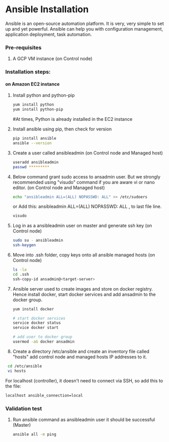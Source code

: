 # Ansible Installation

Ansible is an open-source automation platform. It is very, very simple to set up and yet powerful. Ansible can help you with configuration management, application deployment, task automation.

### Pre-requisites

1. A GCP VM instance (on Control node)

### Installation steps:
#### on Amazon EC2 instance

1. Install python and python-pip
   ```sh
   yum install python
   yum install python-pip
   ```
   #At times, Python is already installed in the EC2 instance
   
1. Install ansible using pip, then check for version
    ```sh
    pip install ansible
   ansible --version
   ```
   
1. Create a user called ansibleadmin (on Control node and Managed host)  
   ```sh
   useradd ansibleadmin
   passwd *********
   ```
1. Below command grant sudo access to ansadmin user. But we strongly recommended using "visudo" command if you are aware vi or nano editor.  (on Control node and Managed host)
   ```sh
   echo "ansibleadmin ALL=(ALL) NOPASSWD: ALL" >> /etc/sudoers
   ```
   or Add this: ansibleadmin ALL=(ALL) NOPASSWD: ALL , to last file line.
   ```sh
   visudo
   ```
   
1. Log in as a ansibleadmin user on master and generate ssh key (on Control node)
   ```sh 
   sudo su - ansibleadmin
   ssh-keygen
   ```
1. Move into .ssh folder, copy keys onto all ansible managed hosts (on Control node)
   ```sh 
   ls -la
   cd .ssh
   ssh-copy-id ansadmin@<target-server>
   ```

1. Ansible server used to create images and store on docker registry. Hence install docker, start docker services and add ansadmin to the docker group. 
   ```sh
   yum install docker
   
   # start docker services 
   service docker status
   service docker start 
   
   # add user to docker group 
   usermod -aG docker ansadmin

   ```
1. Create a directory /etc/ansible and create an inventory file called "hosts" add control node and managed hosts IP addresses to it. 
  ```sh
   cd /etc/ansible
   vi hosts
   ```
   For localhost (controller), it doesn't need to connect via SSH, so add this to the file:
   ```sh
   localhost ansible_connection=local
   ```
 
### Validation test

   
1. Run ansible command as ansibleadmin user it should be successful (Master)
   ```sh 
   ansible all -m ping
   ```
